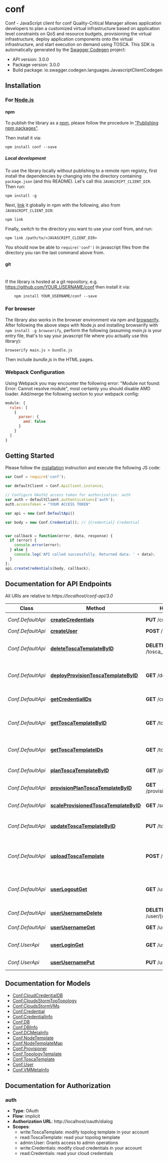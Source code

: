 # conf

Conf - JavaScript client for conf
Quality-Critical Manager allows application developers to plan a customized virtual infrastructure based on application level constraints on QoS and resource budgets, provisioning the virtual infrastructure, deploy application components onto the virtual infrastructure, and start execution on demand using TOSCA.
This SDK is automatically generated by the [Swagger Codegen](https://github.com/swagger-api/swagger-codegen) project:

- API version: 3.0.0
- Package version: 3.0.0
- Build package: io.swagger.codegen.languages.JavascriptClientCodegen

## Installation

### For [Node.js](https://nodejs.org/)

#### npm

To publish the library as a [npm](https://www.npmjs.com/),
please follow the procedure in ["Publishing npm packages"](https://docs.npmjs.com/getting-started/publishing-npm-packages).

Then install it via:

```shell
npm install conf --save
```

##### Local development

To use the library locally without publishing to a remote npm registry, first install the dependencies by changing 
into the directory containing `package.json` (and this README). Let's call this `JAVASCRIPT_CLIENT_DIR`. Then run:

```shell
npm install -g
```

Next, [link](https://docs.npmjs.com/cli/link) it globally in npm with the following, also from `JAVASCRIPT_CLIENT_DIR`:

```shell
npm link
```

Finally, switch to the directory you want to use your conf from, and run:

```shell
npm link /path/to/<JAVASCRIPT_CLIENT_DIR>
```

You should now be able to `require('conf')` in javascript files from the directory you ran the last 
command above from.

#### git
#
If the library is hosted at a git repository, e.g.
https://github.com/YOUR_USERNAME/conf
then install it via:

```shell
    npm install YOUR_USERNAME/conf --save
```

### For browser

The library also works in the browser environment via npm and [browserify](http://browserify.org/). After following
the above steps with Node.js and installing browserify with `npm install -g browserify`,
perform the following (assuming *main.js* is your entry file, that's to say your javascript file where you actually 
use this library):

```shell
browserify main.js > bundle.js
```

Then include *bundle.js* in the HTML pages.

### Webpack Configuration

Using Webpack you may encounter the following error: "Module not found: Error:
Cannot resolve module", most certainly you should disable AMD loader. Add/merge
the following section to your webpack config:

```javascript
module: {
  rules: [
    {
      parser: {
        amd: false
      }
    }
  ]
}
```

## Getting Started

Please follow the [installation](#installation) instruction and execute the following JS code:

```javascript
var Conf = require('conf');

var defaultClient = Conf.ApiClient.instance;

// Configure OAuth2 access token for authorization: auth
var auth = defaultClient.authentications['auth'];
auth.accessToken = "YOUR ACCESS TOKEN"

var api = new Conf.DefaultApi()

var body = new Conf.Credential(); // {Credential} Credential


var callback = function(error, data, response) {
  if (error) {
    console.error(error);
  } else {
    console.log('API called successfully. Returned data: ' + data);
  }
};
api.createCredentials(body, callback);

```

## Documentation for API Endpoints

All URIs are relative to *https://localhost/conf-api/3.0*

Class | Method | HTTP request | Description
------------ | ------------- | ------------- | -------------
*Conf.DefaultApi* | [**createCredentials**](docs/DefaultApi.md#createCredentials) | **PUT** /credential | Create credentials
*Conf.DefaultApi* | [**createUser**](docs/DefaultApi.md#createUser) | **POST** /user | Create user
*Conf.DefaultApi* | [**deleteToscaTemplateByID**](docs/DefaultApi.md#deleteToscaTemplateByID) | **DELETE** /tosca_template/{id} | Deletes a tosca topology template
*Conf.DefaultApi* | [**deployProvisionToscaTemplateByID**](docs/DefaultApi.md#deployProvisionToscaTemplateByID) | **GET** /deployer/deploy/{id} | deploy the software tosca template
*Conf.DefaultApi* | [**getCredentialIDs**](docs/DefaultApi.md#getCredentialIDs) | **GET** /credential/ids | Get all credential IDs
*Conf.DefaultApi* | [**getToscaTemplateByID**](docs/DefaultApi.md#getToscaTemplateByID) | **GET** /tosca_template/{id} | Find topolog template by ID
*Conf.DefaultApi* | [**getToscaTemplateIDs**](docs/DefaultApi.md#getToscaTemplateIDs) | **GET** /tosca_template/ids | Get all topolog template IDs
*Conf.DefaultApi* | [**planToscaTemplateByID**](docs/DefaultApi.md#planToscaTemplateByID) | **GET** /planner/plan/{id} | plan tosca template
*Conf.DefaultApi* | [**provisionPlanToscaTemplateByID**](docs/DefaultApi.md#provisionPlanToscaTemplateByID) | **GET** /provisioner/provision/{id} | provision tosca template
*Conf.DefaultApi* | [**scaleProvisionedToscaTemplateByID**](docs/DefaultApi.md#scaleProvisionedToscaTemplateByID) | **GET** /scaler/{id} | scale tosca template
*Conf.DefaultApi* | [**updateToscaTemplateByID**](docs/DefaultApi.md#updateToscaTemplateByID) | **PUT** /tosca_template/{id} | Updates exisintg topolog template
*Conf.DefaultApi* | [**uploadToscaTemplate**](docs/DefaultApi.md#uploadToscaTemplate) | **POST** /tosca_template | upload a tosca template description file
*Conf.DefaultApi* | [**userLogoutGet**](docs/DefaultApi.md#userLogoutGet) | **GET** /user/logout | Logs out current logged in user session
*Conf.DefaultApi* | [**userUsernameDelete**](docs/DefaultApi.md#userUsernameDelete) | **DELETE** /user/{username} | Delete user
*Conf.DefaultApi* | [**userUsernameGet**](docs/DefaultApi.md#userUsernameGet) | **GET** /user/{username} | Get user by user name
*Conf.UserApi* | [**userLoginGet**](docs/UserApi.md#userLoginGet) | **GET** /user/login | Logs user into the system
*Conf.UserApi* | [**userUsernamePut**](docs/UserApi.md#userUsernamePut) | **PUT** /user/{username} | Updated user


## Documentation for Models

 - [Conf.CloudCredentialDB](docs/CloudCredentialDB.md)
 - [Conf.CloudsStormTopTopology](docs/CloudsStormTopTopology.md)
 - [Conf.CloudsStormVMs](docs/CloudsStormVMs.md)
 - [Conf.Credential](docs/Credential.md)
 - [Conf.CredentialInfo](docs/CredentialInfo.md)
 - [Conf.DB](docs/DB.md)
 - [Conf.DBInfo](docs/DBInfo.md)
 - [Conf.DCMetaInfo](docs/DCMetaInfo.md)
 - [Conf.NodeTemplate](docs/NodeTemplate.md)
 - [Conf.NodeTemplateMap](docs/NodeTemplateMap.md)
 - [Conf.Provisioner](docs/Provisioner.md)
 - [Conf.TopologyTemplate](docs/TopologyTemplate.md)
 - [Conf.ToscaTemplate](docs/ToscaTemplate.md)
 - [Conf.User](docs/User.md)
 - [Conf.VMMetaInfo](docs/VMMetaInfo.md)


## Documentation for Authorization


### auth

- **Type**: OAuth
- **Flow**: implicit
- **Authorization URL**: http://localhost/oauth/dialog
- **Scopes**: 
  - write:ToscaTemplate: modify topolog template in your account
  - read:ToscaTemplate: read your topolog template
  - admin:User: Grants access to admin operations
  - write:Credentials: modify cloud credentials in your account
  - read:Credentials: read your cloud credentials


